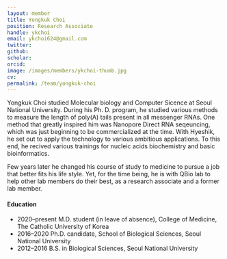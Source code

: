 ```yaml
---
layout: member
title: Yongkuk Choi
position: Research Associate
handle: ykchoi
email: ykchoi624@gmail.com
twitter: 
github: 
scholar: 
orcid: 
image: /images/members/ykchoi-thumb.jpg
cv: 
permalink: /team/yongkuk-choi
---
```


Yongkuk Choi studied Molecular biology and Computer Sicence at Seoul National University. During his Ph. D. program, he studied various methods to measure the length of poly(A) tails present in all messenger RNAs. One method that greatly inspired him was Nanopore Direct RNA seqeuncing, which was just beginning to be commercialized at the time. With Hyeshik, he set out to apply the technology to various ambitious applications. To this end, he recived various trainings for nucleic acids biochemistry and basic bioinformatics.

Few years later he changed his course of study to medicine to pursue a job that better fits his life style. Yet, for the time being, he is with QBio lab to help other lab members do their best, as a research associate and a former lab member.

#### Education

<ul class="chronological">
  <li><span>2020–present</span> M.D. student (in leave of absence), College of Medicine, The Catholic University of Korea</li>
  <li><span>2016–2020</span> Ph.D. candidate, School of Biological Sciences, Seoul National University</li>
  <li><span>2012–2016</span> B.S. in Biological Sciences, Seoul National University</li>
</ul>

